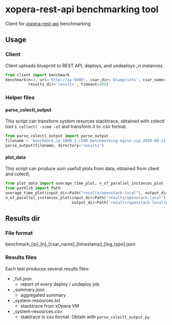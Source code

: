 # xopera-rest-api benchmarking tool
Client for [xopera-rest-api](https://github.com/SODALITE-EU/xopera-rest-api) benchmarking
## Usage
### Client
Client uploads blueprint to REST API, deploys, and undeploys  _n instances.
```python
from client import benchmark
benchmark(n=3, url='http://ip:5000', csar_dir='blueprints', csar_name='CSAR_benchmarking-nginx.zip',
          results_dir='results', timeout=300)
```

### Helper files
#### parse_colectl_output
This script can transform system resurces stacktrace, obtained with colectl tool `$ collectl -scmd -oT` and transform it to .csv format.
```python
from parse_colectl_output import parse_output
filename = 'benchmark_ip:5000_3_CSAR_benchmarking-nginx.zip_2020-08-21 12:29:44.641194-system_resurces.txt'
parse_output(filename, directory="results")
```
#### plot_data
This script can produce som  usefull plots from data, obtained from client and colectl,
```python
from plot_data import average_time_plot, n_of_parallel_instances_plot
from pathlib import Path
average_time_plot(input_dir=Path("results/openstack-local"), output_dir=Path('results/openstack-local/plots'))
n_of_parallel_instances_plot(input_dir=Path("results/openstack-local"), 
                             output_dir=Path('results/openstack-local/plots')) 
```

## Results dir
### File format
benchmark_[ip]\_[n]\_[csar_name]\_[timestamp]\_[log_type].json
### Results files
Each test produces several results files:
- _full.json
    - report of every deploy / undeploy job
- _summary.json
    - aggregated summary
- _system-resources.txt
    - stacktrace from xOpera VM
- _system-resources.csv
    - staktrace in csv format. Obtain with `parse_colectl_output.py`